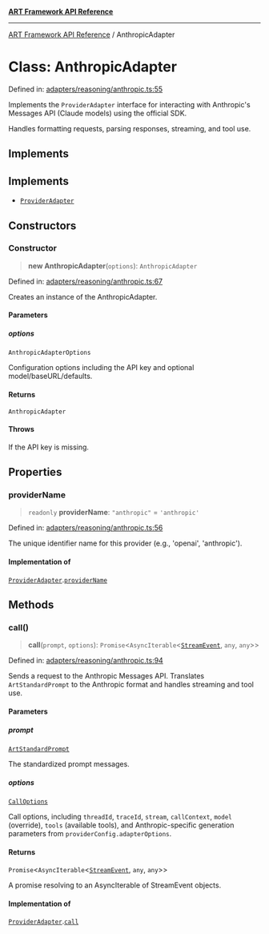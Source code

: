 [**ART Framework API Reference**](../README.md)

***

[ART Framework API Reference](../README.md) / AnthropicAdapter

# Class: AnthropicAdapter

Defined in: [adapters/reasoning/anthropic.ts:55](https://github.com/hashangit/ART/blob/3153790647102134b487bb6168bd208568e6a8ad/src/adapters/reasoning/anthropic.ts#L55)

Implements the `ProviderAdapter` interface for interacting with Anthropic's
Messages API (Claude models) using the official SDK.

Handles formatting requests, parsing responses, streaming, and tool use.

## Implements

## Implements

- [`ProviderAdapter`](../interfaces/ProviderAdapter.md)

## Constructors

### Constructor

> **new AnthropicAdapter**(`options`): `AnthropicAdapter`

Defined in: [adapters/reasoning/anthropic.ts:67](https://github.com/hashangit/ART/blob/3153790647102134b487bb6168bd208568e6a8ad/src/adapters/reasoning/anthropic.ts#L67)

Creates an instance of the AnthropicAdapter.

#### Parameters

##### options

`AnthropicAdapterOptions`

Configuration options including the API key and optional model/baseURL/defaults.

#### Returns

`AnthropicAdapter`

#### Throws

If the API key is missing.

## Properties

### providerName

> `readonly` **providerName**: `"anthropic"` = `'anthropic'`

Defined in: [adapters/reasoning/anthropic.ts:56](https://github.com/hashangit/ART/blob/3153790647102134b487bb6168bd208568e6a8ad/src/adapters/reasoning/anthropic.ts#L56)

The unique identifier name for this provider (e.g., 'openai', 'anthropic').

#### Implementation of

[`ProviderAdapter`](../interfaces/ProviderAdapter.md).[`providerName`](../interfaces/ProviderAdapter.md#providername)

## Methods

### call()

> **call**(`prompt`, `options`): `Promise`\<`AsyncIterable`\<[`StreamEvent`](../interfaces/StreamEvent.md), `any`, `any`\>\>

Defined in: [adapters/reasoning/anthropic.ts:94](https://github.com/hashangit/ART/blob/3153790647102134b487bb6168bd208568e6a8ad/src/adapters/reasoning/anthropic.ts#L94)

Sends a request to the Anthropic Messages API.
Translates `ArtStandardPrompt` to the Anthropic format and handles streaming and tool use.

#### Parameters

##### prompt

[`ArtStandardPrompt`](../type-aliases/ArtStandardPrompt.md)

The standardized prompt messages.

##### options

[`CallOptions`](../interfaces/CallOptions.md)

Call options, including `threadId`, `traceId`, `stream`, `callContext`,
                               `model` (override), `tools` (available tools), and Anthropic-specific
                               generation parameters from `providerConfig.adapterOptions`.

#### Returns

`Promise`\<`AsyncIterable`\<[`StreamEvent`](../interfaces/StreamEvent.md), `any`, `any`\>\>

A promise resolving to an AsyncIterable of StreamEvent objects.

#### Implementation of

[`ProviderAdapter`](../interfaces/ProviderAdapter.md).[`call`](../interfaces/ProviderAdapter.md#call)
